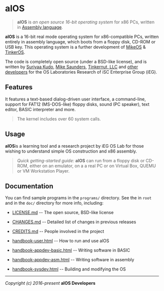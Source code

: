 # alOS

> **alOS** is *an open source 16-bit operating system* for x86 PCs, 
written in [Assembly language](https://en.wikipedia.org/wiki/Assembly_language).

**alOS** is a 16-bit real mode operating system for x86-compatible PCs, 
written entirely in assembly language, which boots from a floppy disk,
CD-ROM or USB key. This operating system is a further development of
[MikeOS](http://mikeos.sourceforge.net/) & [TinkerOS](https://www.youtube.com/watch?v=6MJUGVFAXKg).

The code is completely open source (under a BSD-like license), 
and is written by [Suriyaa Kudo](https://j.mp/ItsSuriyaa), 
[Mike Saunders](mailto:okachi@gmail.com), [Tinkernut, LLC](http://www.tinkernut.com/) 
and [other developers](https://github.com/SuriyaaKudoIsc/animate-a-name/graphs/contributors) 
for the OS Laboratories Research of iSC Enterprise Group (iEG).

## Features
It features a text-based dialog-driven user interface, a command-line, 
support for FAT12 (MS-DOS-like) floppy disks, sound (PC speaker), 
text editor, BASIC interpreter and more.

> The kernel includes over 60 system calls.

## Usage
**alOS**is a learning tool and a research project by iEG OS Lab for those wishing
to understand simple OS construction and x86 assembly.

> *Quick getting-started guide:*
**alOS** can run from a floppy disk or CD-ROM, either on an emulator, on a a real PC or on Virtual Box, QUEMU or VM Workstation Player.

## Documentation
You can find sample programs in the `programs/` directory.
See the in `root` and in the `doc/` directory for more info, including:

* [LICENSE.md](LICENSE.md) -- The open source, BSD-like license
* [CHANGES.md](CHANGES.md) -- Detailed list of changes in previous releases
* [CREDITS.md](CREDITS.md) -- People involved in the project

* [handbook-user.html](doc/handbook-user.html) -- How to run and use alOS

* [handbook-appdev-basic.html](doc/handbook-appdev-basic.html) -- Writing software in BASIC
* [handbook-appdev-asm.html](doc/handbook-appdev-asm.html) -- Writing software in assembly
* [handbook-sysdev.html](doc/handbook-sysdev.html) -- Building and modifying the OS

----

*Copyright (c) 2016-present* **alOS Developers**
